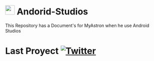 #    <img src="https://tecnologia1020.com/wp-content/uploads/2021/05/Untitled-10.png" height="30"> Andorid-Studios
This Repository has a Document's for MyAstron when he use Android Studios

# Last Proyect [![Twitter](https://img.shields.io/badge/Guia%20de%20Aprendizage%203,%20Unidad%204-ffffff?style=for-the-badge&logo=github&logoColor=black)](https://github.com/MyAstron/Andorid-Studios/tree/main/Unidad4/t3U4)
